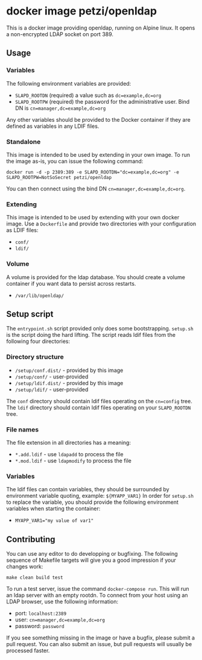 docker image petzi/openldap
===========================

This is a docker image providing openldap, running on Alpine linux.
It opens a non-encrypted LDAP socket on port 389.

Usage
-----

### Variables
The following environment variables are provided:

* `SLAPD_ROOTDN` (required) a value such as `dc=example,dc=org`
* `SLAPD_ROOTPW` (required) the password for the administrative user. Bind DN is `cn=manager,dc=example,dc=org`

Any other variables should be provided to the Docker container if they are defined as variables in any LDIF files.

### Standalone
This image is intended to be used by extending in your own image. To run the image as-is, you can issue the following command:
```
docker run -d -p 2389:389 -e SLAPD_ROOTDN="dc=example,dc=org" -e SLAPD_ROOTPW=NotSoSecret petzi/openldap
```
You can then connect using the bind DN `cn=manager,dc=example,dc=org`.

### Extending
This image is intended to be used by extending with your own docker image. Use a `Dockerfile` and provide two directories with your configuration as LDIF files:

* `conf/`
* `ldif/`

### Volume
A volume is provided for the ldap database. You should create a volume container if you want data to persist across restarts.

* `/var/lib/openldap/`

Setup script
------------

The `entrypoint.sh` script provided only does some bootstrapping. `setup.sh` is the script doing the hard lifting. The script reads ldif files from the following four directories:

### Directory structure
* `/setup/conf.dist/` - provided by this image
* `/setup/conf/` - user-provided
* `/setup/ldif.dist/` - provided by this image
* `/setup/ldif/` - user-provided

The `conf` directory should contain ldif files operating on the `cn=config` tree.
The `ldif` directory should contain ldif files operating on your `SLAPD_ROOTDN` tree.

### File names
The file extension in all directories has a meaning:

* `*.add.ldif` - use `ldapadd` to process the file
* `*.mod.ldif` - use `ldapmodify` to process the file

### Variables
The ldif files can contain variables, they should be surrounded by environment variable quoting, example: `${MYAPP_VAR1}`
In order for `setup.sh` to replace the variable, you should provide the following environment variables when starting the container:

* `MYAPP_VAR1="my value of var1"`

Contributing
------------

You can use any editor to do developping or bugfixing. The following sequence of Makefile targets will give you a good impression if your changes work:

```
make clean build test
```

To run a test server, issue the command `docker-compose run`. This will run an ldap server with an empty rootdn. To connect from your host using an LDAP browser, use the following information:

* port: `localhost:2389`
* user: `cn=manager,dc=example,dc=org`
* password: `password`

If you see something missing in the image or have a bugfix, please submit a pull request. You can also submit an issue, but pull requests will usually be processed faster.

